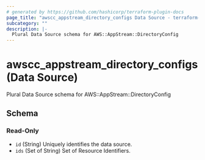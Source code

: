```yaml
---
# generated by https://github.com/hashicorp/terraform-plugin-docs
page_title: "awscc_appstream_directory_configs Data Source - terraform-provider-awscc"
subcategory: ""
description: |-
  Plural Data Source schema for AWS::AppStream::DirectoryConfig
---
```


# awscc_appstream_directory_configs (Data Source)

Plural Data Source schema for AWS::AppStream::DirectoryConfig



<!-- schema generated by tfplugindocs -->
## Schema

### Read-Only

- `id` (String) Uniquely identifies the data source.
- `ids` (Set of String) Set of Resource Identifiers.


